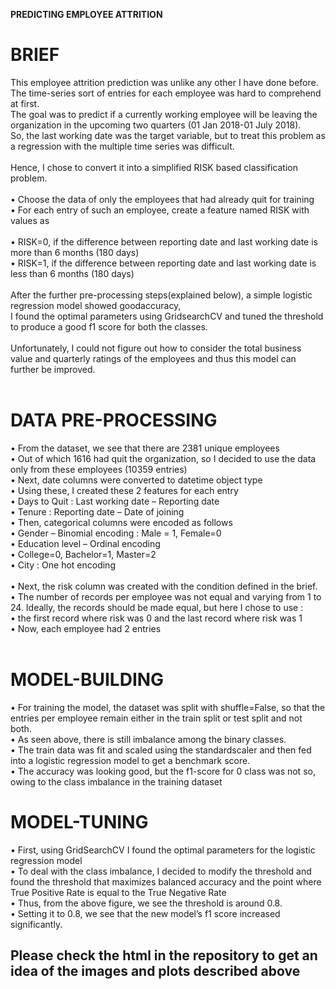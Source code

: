 **PREDICTING EMPLOYEE ATTRITION**
# BRIEF

This employee attrition prediction was unlike any other I have done before.</br>
The time-series sort of entries for each employee was hard to comprehend at first.</br>
The goal was to predict if a currently working employee will be leaving the organization in the upcoming two quarters (01 Jan 2018-01 July 2018).</br>
So, the last working date was the target variable, but to treat this problem as a regression with the multiple time series was difficult.</br>
</br>
Hence, I chose to convert it into a simplified RISK based classification problem.</br>
</br>
  • Choose the data of only the employees that had already quit for training</br>
  • For each entry of such an employee, create a feature named RISK with values as</br>
</br>
    • RISK=0, if the difference between reporting date and last working date is more than 6 months (180 days)</br>
    • RISK=1, if the difference between reporting date and last working date is less than 6 months (180 days)</br>
</br>
After the further pre-processing steps(explained below), a simple logistic regression model showed goodaccuracy, </br>
I found the optimal parameters using GridsearchCV and tuned the threshold to produce a good f1 score for both the classes.</br>
</br>
Unfortunately, I could not figure out how to consider the total business value and quarterly ratings of the employees and thus this model can further be improved.</br>
</br>
# DATA PRE-PROCESSING

• From the dataset, we see that there are 2381 unique employees</br>
• Out of which 1616 had quit the organization, so I decided to use the data only from these employees (10359 entries)</br>
• Next, date columns were converted to datetime object type</br>
• Using these, I created these 2 features for each entry</br>
• Days to Quit : Last working date – Reporting date</br>
• Tenure : Reporting date – Date of joining</br>
• Then, categorical columns were encoded as follows</br>
• Gender – Binomial encoding : Male = 1, Female=0</br>
• Education level – Ordinal encoding</br>
• College=0, Bachelor=1, Master=2</br>
• City : One hot encoding </br>
</br>
• Next, the risk column was created with the condition defined in the brief.</br>
• The number of records per employee was not equal and varying from 1 to 24. Ideally, the records should be made equal, but here I chose to use :</br>
  • the first record where risk was 0 and the last record where risk was 1</br>
  • Now, each employee had 2 entries</br>
 </br>
# MODEL-BUILDING
• For training the model, the dataset was split with shuffle=False, so that the entries per employee remain either in the train split or test split and not both.</br>
• As seen above, there is still imbalance among the binary classes.</br>
• The train data was fit and scaled using the standardscaler and then fed into a logistic regression model to get a benchmark score.</br>
• The accuracy was looking good, but the f1-score for 0 class was not so, owing to the class imbalance in the training dataset</br>

# MODEL-TUNING
• First, using GridSearchCV I found the optimal parameters for the logistic regression model</br>
• To deal with the class imbalance, I decided to modify the threshold and found the threshold that maximizes balanced accuracy and the point where True Positive Rate is equal to the True Negative Rate</br>
• Thus, from the above figure, we see the threshold is around 0.8.</br>
• Setting it to 0.8, we see that the new model’s f1 score increased significantly.</br>

## Please check the html in the repository to get an idea of the  images and  plots described above
